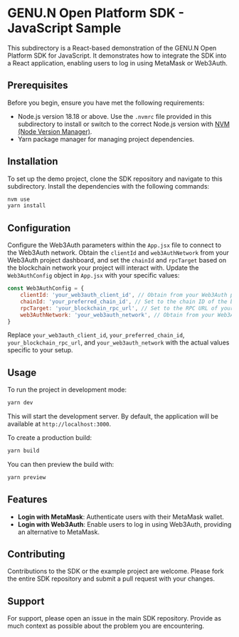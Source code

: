 
# GENU.N Open Platform SDK - JavaScript Sample

This subdirectory is a React-based demonstration of the GENU.N Open Platform SDK for JavaScript. It demonstrates how to integrate the SDK into a React application, enabling users to log in using MetaMask or Web3Auth.

## Prerequisites

Before you begin, ensure you have met the following requirements:
- Node.js version 18.18 or above. Use the `.nvmrc` file provided in this subdirectory to install or switch to the correct Node.js version with [NVM (Node Version Manager)](https://github.com/nvm-sh/nvm).
- Yarn package manager for managing project dependencies.

## Installation

To set up the demo project, clone the SDK repository and navigate to this subdirectory. Install the dependencies with the following commands:

```sh
nvm use
yarn install
```

## Configuration

Configure the Web3Auth parameters within the `App.jsx` file to connect to the Web3Auth network. Obtain the `clientId` and `web3AuthNetwork` from your Web3Auth project dashboard, and set the `chainId` and `rpcTarget` based on the blockchain network your project will interact with. Update the `Web3AuthConfig` object in `App.jsx` with your specific values:

```javascript
const Web3AuthConfig = {
    clientId: 'your_web3auth_client_id', // Obtain from your Web3Auth project
    chainId: 'your_preferred_chain_id', // Set to the chain ID of the blockchain you want to use
    rpcTarget: 'your_blockchain_rpc_url', // Set to the RPC URL of your preferred blockchain
    web3AuthNetwork: 'your_web3auth_network', // Obtain from your Web3Auth project
}
```

Replace `your_web3auth_client_id`, `your_preferred_chain_id`, `your_blockchain_rpc_url`, and `your_web3auth_network` with the actual values specific to your setup.


## Usage

To run the project in development mode:

```sh
yarn dev
```

This will start the development server. By default, the application will be available at `http://localhost:3000`.

To create a production build:

```sh
yarn build
```

You can then preview the build with:

```sh
yarn preview
```

## Features

- **Login with MetaMask**: Authenticate users with their MetaMask wallet.
- **Login with Web3Auth**: Enable users to log in using Web3Auth, providing an alternative to MetaMask.

## Contributing

Contributions to the SDK or the example project are welcome. Please fork the entire SDK repository and submit a pull request with your changes.

## Support

For support, please open an issue in the main SDK repository. Provide as much context as possible about the problem you are encountering.
